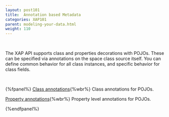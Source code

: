 ```yaml
---
layout: post101
title:  Annotation based Metadata
categories: XAP101
parent: modeling-your-data.html
weight: 110
---
```


<br>

The XAP API supports class  and properties decorations with POJOs. These can be specified via annotations on the space class source itself. You can define common behavior for all class instances, and specific behavior for class fields.

<br>


{%fpanel%}
[Class annotations](./pojo-class-annotations.html){%wbr%}
Class annotations for POJOs.

[Property annotations](./pojo-attribute-annotations.html){%wbr%}
Property level annotations for POJOs.

{%endfpanel%}
